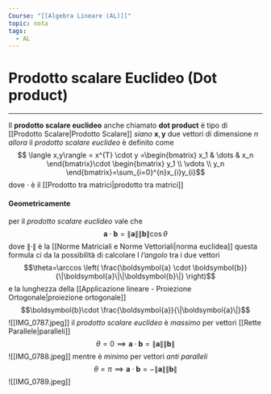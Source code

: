 ```yaml
---
Course: "[[Algebra Lineare (AL)]]"
topic: nota
tags:
  - AL
---
```

# Prodotto scalare Euclideo (Dot product)
---
Il __prodotto scalare euclideo__ anche chiamato __dot product__ è tipo di [[Prodotto Scalare|Prodotto Scalare]]
_siano_ $\boldsymbol{x},\boldsymbol{y}$ due vettori di dimensione $n$
_allora_ il _prodotto scalare euclideo_ è definito come$$
\langle x,y\rangle = x^{T} \cdot y
=\begin{bmatrix}
x_1 & \dots & x_n 
\end{bmatrix}\cdot
\begin{bmatrix}
y_1 \\
\vdots \\
y_n
\end{bmatrix}=\sum_{i=0}^{n}x_{i}y_{i}$$
dove $\cdot$ è il  [[Prodotto tra matrici|prodotto tra matrici]]


#### Geometricamente
per il _prodotto scalare euclideo_ vale che $$\boldsymbol{a}\cdot \boldsymbol{b}=\|\boldsymbol{a}\|\|\boldsymbol{b}\|\cos \theta$$
dove $\|\cdot\|$ è la [[Norme Matriciali e Norme Vettoriali|norma euclidea]] 
questa formula ci da la possibilità di calcolare l _l’angolo_ tra i due vettori $$\theta=\arccos \left( \frac{\boldsymbol{a} \cdot \boldsymbol{b}}{\|\boldsymbol{a}\|\|\boldsymbol{b}\|} \right)$$
e la lunghezza della [[Applicazione lineare - Proiezione Ortogonale|proiezione ortogonale]] $$\boldsymbol{b}\cdot \frac{\boldsymbol{a}}{\|\boldsymbol{a}\|}$$![[IMG_0787.jpeg]]
il _prodotto scalare euclideo_ è _massimo_ per vettori [[Rette Parallele|paralleli]] $$\theta=0 \implies \boldsymbol{a} \cdot \boldsymbol{b}=\|\boldsymbol{a}\|\|\boldsymbol{b}\|$$![[IMG_0788.jpeg]]
mentre è _minimo_ per vettori _anti paralleli_ $$\theta=\pi \implies \boldsymbol{a} \cdot \boldsymbol{b}=-\|\boldsymbol{a}\|\|\boldsymbol{b}\|$$![[IMG_0789.jpeg]]
